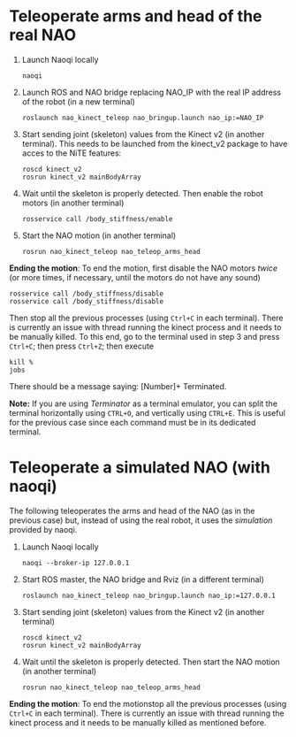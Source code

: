 Teleoperate arms and head of the real NAO
=========================================

1. Launch Naoqi locally
   ```
   naoqi 
   ```

2. Launch ROS and NAO bridge replacing NAO_IP with the real IP address of the
   robot (in a new terminal)
   ```
   roslaunch nao_kinect_teleop nao_bringup.launch nao_ip:=NAO_IP
   ```

4. Start sending joint (skeleton) values from the Kinect v2 (in another
   terminal). This needs to be launched from the kinect_v2 package to have
   acces to the NiTE features:
   ```
   roscd kinect_v2
   rosrun kinect_v2 mainBodyArray
   ```

5. Wait until the skeleton is properly detected. Then enable the robot motors
   (in another terminal)
   ```
   rosservice call /body_stiffness/enable
   ```

6. Start the NAO motion (in another terminal)
   ```
   rosrun nao_kinect_teleop nao_teleop_arms_head
   ```

**Ending the motion**: To end the motion, first disable the NAO motors *twice*
(or more times, if necessary, until the motors do not have any sound)
   ```
   rosservice call /body_stiffness/disable 
   rosservice call /body_stiffness/disable 
   ```
Then stop all the previous processes (using ``Ctrl+C`` in each terminal). There
is currently an issue with thread running the kinect process and it needs to
be manually killed. To this end, go to the terminal used in step 3 and press
``Ctrl+C``; then press ``Ctrl+Z``; then execute
   ```
   kill %
   jobs
   ```
There should be a message saying: [Number]+ Terminated.

**Note:** If you are using *Terminator* as a terminal emulator, you can split the terminal horizontally using ``CTRL+O``, and vertically using ``CTRL+E``. This is useful for the previous case since each command must be in its dedicated terminal.


Teleoperate a simulated NAO (with naoqi)
================================================

The following teleoperates the arms and head of the NAO (as in the previous case)
but, instead of using the real robot, it uses the *simulation* provided by naoqi.

1. Launch Naoqi locally
   ```
   naoqi --broker-ip 127.0.0.1
   ```
     
2. Start ROS master, the NAO bridge and Rviz (in a different terminal)
   ```
   roslaunch nao_kinect_teleop nao_bringup.launch nao_ip:=127.0.0.1
   ```

4. Start sending joint (skeleton) values from the Kinect v2 (in another
   terminal)
   ```
   roscd kinect_v2
   rosrun kinect_v2 mainBodyArray
   ```

5. Wait until the skeleton is properly detected. Then start the NAO motion
   (in another terminal)
   ```
   rosrun nao_kinect_teleop nao_teleop_arms_head
   ```
**Ending the motion**: To end the motionstop all the previous processes 
(using ``Ctrl+C`` in each terminal). There is currently an issue with thread
running the kinect process and it needs to be manually killed as mentioned
before.
